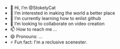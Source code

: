 - 👋 Hi, I’m @StokelyCat
- 👀 I’m interested in making the world a better place
- 🌱 I’m currently learning how to enlist github
- 💞️ I’m looking to collaborate on video creation
- 📫 How to reach me ...
- 😄 Pronouns: ...
- ⚡ Fun fact: I'm a reclusive scenester.

<!---
StokelyCat/StokelyCat is a ✨ special ✨ repository because its `README.md` (this file) appears on your GitHub profile.
You can click the Preview link to take a look at your changes.
--->
